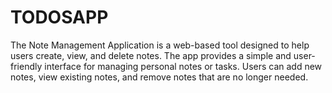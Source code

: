 # TODOSAPP
 The Note Management Application is a web-based tool designed to help users create, view, and delete notes. The app provides a simple and user-friendly interface for managing personal notes or tasks. Users can add new notes, view existing notes, and remove notes that are no longer needed.
